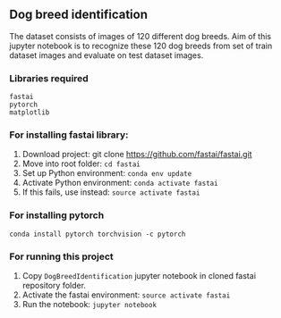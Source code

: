 ## Dog breed identification

The dataset consists of images of 120 different dog breeds. Aim of this jupyter notebook is to recognize these 120 dog breeds from set of train dataset images and evaluate on test dataset images.

### Libraries required
    fastai
    pytorch
    matplotlib

### For installing fastai library:
1. Download project: git clone https://github.com/fastai/fastai.git
2. Move into root folder: `cd fastai`
3. Set up Python environment: `conda env update`
4. Activate Python environment: `conda activate fastai`
5. If this fails, use instead: `source activate fastai`
    
### For installing pytorch
    conda install pytorch torchvision -c pytorch

### For running this project
1. Copy `DogBreedIdentification` jupyter notebook in cloned fastai repository folder.
2. Activate the fastai environment: `source activate fastai`
3. Run the notebook: `jupyter notebook`